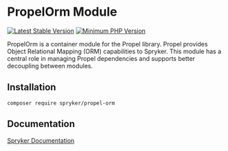 # PropelOrm Module
[![Latest Stable Version](https://poser.pugx.org/spryker/propel-orm/v/stable.svg)](https://packagist.org/packages/spryker/propel-orm)
[![Minimum PHP Version](https://img.shields.io/badge/php-%3E%3D%208.2-8892BF.svg)](https://php.net/)

PropelOrm is a container module for the Propel library. Propel provides Object Relational Mapping (ORM) capabilities to Spryker. This module has a central role in managing Propel dependencies and supports better decoupling between modules.

## Installation

```
composer require spryker/propel-orm
```

## Documentation

[Spryker Documentation](https://docs.spryker.com)
